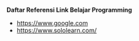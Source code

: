 **Daftar Referensi Link Belajar Programming**


- https://www.google.com 
- https://www.sololearn.com/
